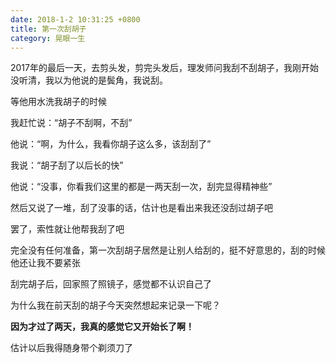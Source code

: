 ```yaml
---
date: 2018-1-2 10:31:25 +0800
title: 第一次刮胡子
category: 晃眼一生
---
```


2017年的最后一天，去剪头发，剪完头发后，理发师问我刮不刮胡子，我刚开始没听清，我以为他说的是鬓角，我说刮。

等他用水洗我胡子的时候

我赶忙说：“胡子不刮啊，不刮”

他说：“啊，为什么，我看你胡子这么多，该刮刮了”



我说：“胡子刮了以后长的快”

他说：“没事，你看我们这里的都是一两天刮一次，刮完显得精神些”

然后又说了一堆，刮了没事的话，估计也是看出来我还没刮过胡子吧

罢了，索性就让他帮我刮了吧

完全没有任何准备，第一次刮胡子居然是让别人给刮的，挺不好意思的，刮的时候他还让我不要紧张

刮完胡子后，回家照了照镜子，感觉都不认识自己了

为什么我在前天刮的胡子今天突然想起来记录一下呢？

**因为才过了两天，我真的感觉它又开始长了啊！**

估计以后我得随身带个剃须刀了

